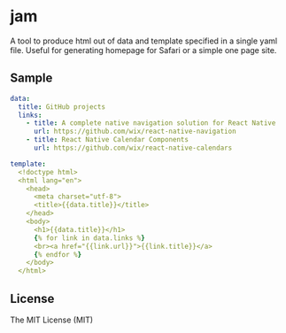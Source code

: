 # jam

A tool to produce html out of data and template specified in a single yaml file. Useful for generating homepage for Safari or a simple one page site.

## Sample

```yaml
data:
  title: GitHub projects
  links:
    - title: A complete native navigation solution for React Native
      url: https://github.com/wix/react-native-navigation
    - title: React Native Calendar Components
      url: https://github.com/wix/react-native-calendars

template:
  <!doctype html>
  <html lang="en">
    <head>
      <meta charset="utf-8">
      <title>{{data.title}}</title>
    </head>
    <body>
      <h1>{{data.title}}</h1>
      {% for link in data.links %}
      <br><a href="{{link.url}}">{{link.title}}</a>
      {% endfor %}
    </body>
  </html>
```

## License

The MIT License (MIT)
